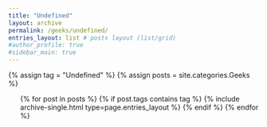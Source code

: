 ```yaml
---
title: "Undefined"
layout: archive
permalink: /geeks/undefined/
entries_layout: list # posts layout (list/grid)
#author_profile: true
#sidebar_main: true
---
```

{% assign tag = "Undefined" %} <!--tag name-->
{% assign posts = site.categories.Geeks %}
  <ul> 
  {% for post in posts %}
    {% if post.tags contains tag %}
      {% include archive-single.html type=page.entries_layout %}
    {% endif %}
  {% endfor %}
  </ul>